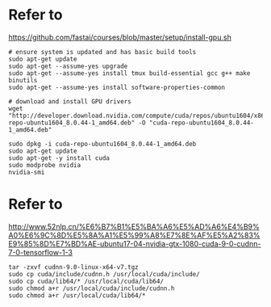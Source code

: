 # Refer to
https://github.com/fastai/courses/blob/master/setup/install-gpu.sh

    # ensure system is updated and has basic build tools
    sudo apt-get update
    sudo apt-get --assume-yes upgrade
    sudo apt-get --assume-yes install tmux build-essential gcc g++ make binutils
    sudo apt-get --assume-yes install software-properties-common

    # download and install GPU drivers
    wget "http://developer.download.nvidia.com/compute/cuda/repos/ubuntu1604/x86_64/cuda-repo-ubuntu1604_8.0.44-1_amd64.deb" -O "cuda-repo-ubuntu1604_8.0.44-1_amd64.deb"

    sudo dpkg -i cuda-repo-ubuntu1604_8.0.44-1_amd64.deb
    sudo apt-get update
    sudo apt-get -y install cuda
    sudo modprobe nvidia
    nvidia-smi
    
# Refer to 
http://www.52nlp.cn/%E6%B7%B1%E5%BA%A6%E5%AD%A6%E4%B9%A0%E6%9C%8D%E5%8A%A1%E5%99%A8%E7%8E%AF%E5%A2%83%E9%85%8D%E7%BD%AE-ubuntu17-04-nvidia-gtx-1080-cuda-9-0-cudnn-7-0-tensorflow-1-3
    
    tar -zxvf cudnn-9.0-linux-x64-v7.tgz
    sudo cp cuda/include/cudnn.h /usr/local/cuda/include/
    sudo cp cuda/lib64/* /usr/local/cuda/lib64/
    sudo chmod a+r /usr/local/cuda/include/cudnn.h
    sudo chmod a+r /usr/local/cuda/lib64/*
